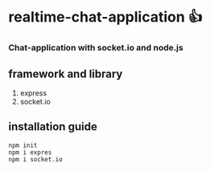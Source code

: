 # realtime-chat-application :+1:
### Chat-application with socket.io and node.js

## framework and library
1. express 
2. socket.io

## installation guide
```
npm init
npm i expres
npm i socket.io
```
